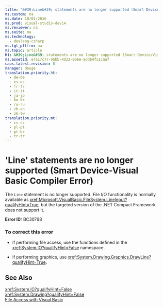 ```yaml
---
title: "&#39;Line&#39; statements are no longer supported (Smart Device-Visual Basic Compiler Error)"
ms.custom: na
ms.date: 10/01/2016
ms.prod: visual-studio-dev14
ms.reviewer: na
ms.suite: na
ms.technology: 
  - devlang-csharp
ms.tgt_pltfrm: na
ms.topic: article
H1: &#39;Line&#39; statements are no longer supported (Smart Device/Visual Basic Compiler Error)
ms.assetid: e7a17c77-06bb-4d33-966e-addb4f51caaf
caps.latest.revision: 8
manager: douge
translation.priority.ht: 
  - de-de
  - es-es
  - fr-fr
  - it-it
  - ja-jp
  - ko-kr
  - ru-ru
  - zh-cn
  - zh-tw
translation.priority.mt: 
  - cs-cz
  - pl-pl
  - pt-br
  - tr-tr
---
```

# &#39;Line&#39; statements are no longer supported (Smart Device-Visual Basic Compiler Error)
The `Line` statement is no longer supported. File I/O functionality is normally available as <xref:Microsoft.VisualBasic.FileSystem.LineInput?qualifyHint=True>, but the targeted version of the .NET Compact Framework does not support it.  
  
 **Error ID:** BC30768  
  
### To correct this error  
  
-   If performing file access, use the functions defined in the <xref:System.IO?qualifyHint=False> namespace.  
  
-   If performing graphics, use <xref:System.Drawing.Graphics.DrawLine?qualifyHint=True>.  
  
## See Also  
 <xref:System.IO?qualifyHint=False>   
 <xref:System.Drawing?qualifyHint=False>   
 [File Access with Visual Basic](../Topic/File%20Access%20with%20Visual%20Basic.md)